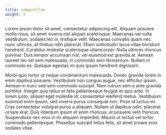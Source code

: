```yaml
---
title: subworkflow
weight: 3
---
```


Lorem ipsum dolor sit amet, consectetur adipiscing elit. Aliquam posuere mollis risus, sit amet viverra nisl aliquet scelerisque. Maecenas vel nulla vestibulum, sodales leo in, tristique velit. Maecenas convallis quam nec nunc ultrices, at finibus nibh placerat. Etiam sollicitudin lacus vitae tincidunt hendrerit. Curabitur molestie scelerisque ullamcorper. Nulla ultrices rhoncus pulvinar. Duis tempor accumsan nisl, vel euismod est gravida at. Aenean laoreet leo vel sem malesuada, in commodo sem fermentum. Nullam in commodo ex. Quisque egestas mi quis ipsum hendrerit dignissim.

Morbi quis tortor ut neque condimentum malesuada. Donec gravida lorem in enim dapibus posuere. Vestibulum non congue augue, nec efficitur ipsum. Aenean in nunc sed sem commodo suscipit. Nam rutrum sem a ante gravida porttitor. Integer quis tellus et felis pellentesque feugiat et quis ante. In lorem justo, aliquet eget molestie id, consectetur eleifend metus. Vestibulum euismod enim ipsum, sed viverra purus consequat non. Proin id luctus mi. Cras consectetur volutpat purus a aliquam. Nullam ut dapibus odio, placerat ornare erat. Duis interdum ipsum et enim rhoncus, at posuere velit rhoncus. Suspendisse nec eros in mi aliquam imperdiet. Mauris ut lectus vel tortor commodo pellentesque. Phasellus suscipit tellus felis, sit amet ornare eros sodales vitae.
